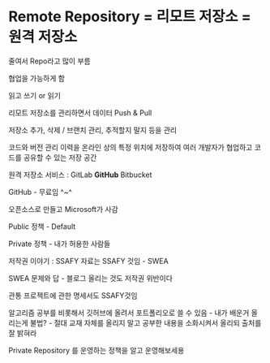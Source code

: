 # Remote Repository = 리모트 저장소 = 원격 저장소

줄여서 Repo라고 많이 부름 

협업을 가능하게 함 

읽고 쓰기 or 읽기 

리모트 저장소를 관리하면서 데이터 Push & Pull

저장소 추가, 삭제 / 브랜치 관리, 추적할지 말지 등을 관리 

코드와 버전 관리 이력을 온라인 상의 특정 위치에 저장하여 여러 개발자가 협업하고 코드를 공유할 수 있는 저장 공간 

원격 저장소 서비스 : GitLab **GitHub** Bitbucket

GitHub - 무료임 ^~^

오픈소스로 만들고 Microsoft가 사감 

Public 정책 - Default

Private 정책 - 내가 허용한 사람들 

저작권 이야기 : SSAFY 자료는 SSAFY 것임 - SWEA

SWEA 문제와 답 - 블로그 올리는 것도 저작권 위반이다 

관통 프로젝트에 관한 명세서도 SSAFY것임 

알고리즘 공부를 비롯해서 깃허브에 올려서 포트폴리오로 쓸 수 있음 - 내가 배운거 올리는게 불법? - 절대 교재 자체를 올리지 말고 공부한 내용을 소화시켜서 올리되 출처를 잘 밝혀라 

Private Repository 를 운영하는 정책을 알고 운영해보세용